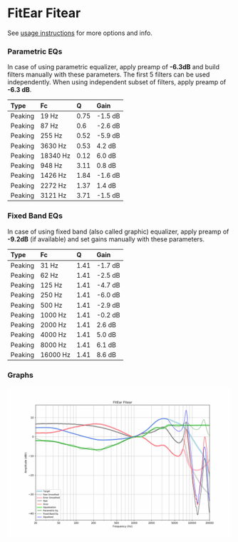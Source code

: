 # FitEar Fitear
See [usage instructions](https://github.com/jaakkopasanen/AutoEq#usage) for more options and info.

### Parametric EQs
In case of using parametric equalizer, apply preamp of **-6.3dB** and build filters manually
with these parameters. The first 5 filters can be used independently.
When using independent subset of filters, apply preamp of **-6.3 dB**.

| Type    | Fc       |    Q | Gain    |
|:--------|:---------|:-----|:--------|
| Peaking | 19 Hz    | 0.75 | -1.5 dB |
| Peaking | 87 Hz    | 0.6  | -2.6 dB |
| Peaking | 255 Hz   | 0.52 | -5.9 dB |
| Peaking | 3630 Hz  | 0.53 | 4.2 dB  |
| Peaking | 18340 Hz | 0.12 | 6.0 dB  |
| Peaking | 948 Hz   | 3.11 | 0.8 dB  |
| Peaking | 1426 Hz  | 1.84 | -1.6 dB |
| Peaking | 2272 Hz  | 1.37 | 1.4 dB  |
| Peaking | 3121 Hz  | 3.71 | -1.5 dB |

### Fixed Band EQs
In case of using fixed band (also called graphic) equalizer, apply preamp of **-9.2dB**
(if available) and set gains manually with these parameters.

| Type    | Fc       |    Q | Gain    |
|:--------|:---------|:-----|:--------|
| Peaking | 31 Hz    | 1.41 | -1.7 dB |
| Peaking | 62 Hz    | 1.41 | -2.5 dB |
| Peaking | 125 Hz   | 1.41 | -4.7 dB |
| Peaking | 250 Hz   | 1.41 | -6.0 dB |
| Peaking | 500 Hz   | 1.41 | -2.9 dB |
| Peaking | 1000 Hz  | 1.41 | -0.2 dB |
| Peaking | 2000 Hz  | 1.41 | 2.6 dB  |
| Peaking | 4000 Hz  | 1.41 | 5.0 dB  |
| Peaking | 8000 Hz  | 1.41 | 6.1 dB  |
| Peaking | 16000 Hz | 1.41 | 8.6 dB  |

### Graphs
![](./FitEar%20Fitear.png)